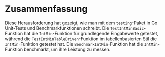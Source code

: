 # Zusammenfassung

Diese Herausforderung hat gezeigt, wie man mit dem `testing`-Paket in Go Unit-Tests und Benchmarkfunktionen schreibt. Die `TestIntMinBasic`-Funktion hat die `IntMin`-Funktion für grundlegende Eingabewerte getestet, während die `TestIntMinTableDriven`-Funktion im tabellenbasierten Stil die `IntMin`-Funktion getestet hat. Die `BenchmarkIntMin`-Funktion hat die `IntMin`-Funktion benchmarkt, um ihre Leistung zu messen.
